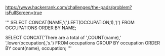 https://www.hackerrank.com/challenges/the-pads/problem?isFullScreen=true

'''
SELECT CONCAT(NAME,'(',LEFT(OCCUPATION,1),')')
FROM OCCUPATIONS ORDER BY NAME;

SELECT CONCAT('There are a total of ',COUNT(name),' ',lower(occupation),'s.')
FROM occupations GROUP BY occupation ORDER BY count(name), occupation;
'''
